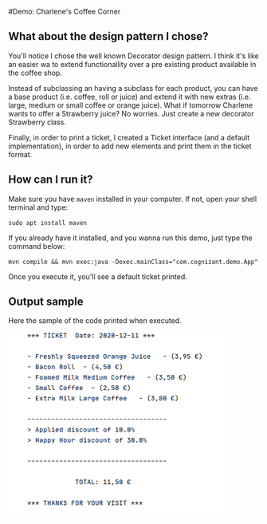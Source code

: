 #Demo: Charlene's Coffee Corner

## What about the design pattern I chose?

You'll notice I chose the well known Decorator design pattern. I think it's like an easier wa
to extend functionallity over a pre existing product available in the coffee shop. 

Instead of subclassing an having a subclass for each product, you can have a base product 
(i.e. coffee, roll or juice) and extend it with new extras (i.e. large, medium or small coffee or orange juice).
What if tomorrow Charlene wants to offer a Strawberry juice? No worries. Just create a new decorator Strawberry class.

Finally, in order to print a ticket, I created a Ticket interface (and a default implementation),
in order to add new elements and print them in the ticket format.

## How can I run it?

Make sure you have `maven` installed in your computer. If not, open your shell terminal and type:

```shell script
sudo apt install maven
```

If you already have it installed, and you wanna run this demo, just type the command below:

```shell script
mvn compile && mvn exec:java -Dexec.mainClass="com.cognizant.demo.App"
```

Once you execute it, you'll see a default ticket printed.

## Output sample

Here the sample of the code printed when executed.

![Output of the code](doc/img/output.png)
